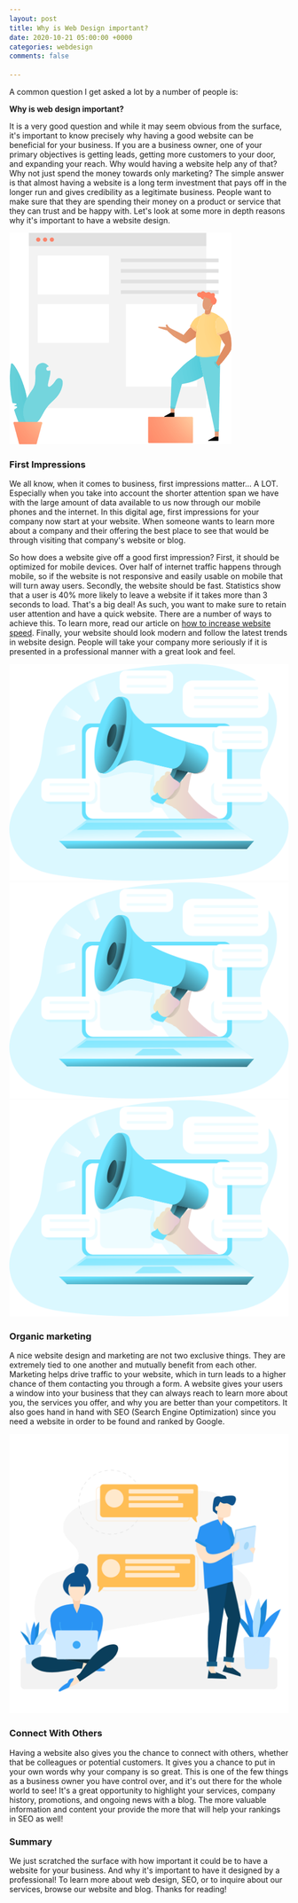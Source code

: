 ```yaml
---
layout: post
title: Why is Web Design important?
date: 2020-10-21 05:00:00 +0000
categories: webdesign
comments: false

---
```

A common question I get asked a lot by a number of people is:

**Why is web design important?**

It is a very good question and while it may seem obvious from the surface, it's important to know precisely why having a good website can be beneficial for your business. If you are a business owner, one of your primary objectives is getting leads, getting more customers to your door, and expanding your reach. Why would having a website help any of that? Why not just spend the money towards only marketing? The simple answer is that almost having a website is a long term investment that pays off in the longer run and gives credibility as a legitimate business. People want to make sure that they are spending their money on a product or service that they can trust and be happy with. Let's look at some more in depth reasons why it's important to have a website design.

![](/uploads/drawkit-content-man-colour-400px.png)

### First Impressions

We all know, when it comes to business, first impressions matter... A LOT. Especially when you take into account the shorter attention span we have with the large amount of data available to us now through our mobile phones and the internet. In this digital age, first impressions for your company now start at your website. When someone wants to learn more about a company and their offering the best place to see that would be through visiting that company's website or blog. 

So how does a website give off a good first impression? First, it should be optimized for mobile devices. Over half of internet traffic happens through mobile, so if the website is not responsive and easily usable on mobile that will turn away users. Secondly, the website should be fast. Statistics show that a user is 40% more likely to leave a website if it takes more than 3 seconds to load. That's a big deal! As such, you want to make sure to retain user attention and have a quick website. There are  a number of ways to achieve this. To learn more, read our article on [how to increase website speed](https://www.lorenzanadesigns.com/blog/tech/2020/09/22/5-methods-to-make-your-website-fast.html). Finally, your website should look modern and follow the latest trends in website design. People will take your company more seriously if it is presented in a professional manner with a great look and feel.

![](/uploads/marketing_.svg)![](/uploads/marketing_.svg)![](/uploads/marketing_.png)

### Organic marketing

A nice website design and marketing are not two exclusive things. They are extremely tied to one another and mutually benefit from each other. Marketing helps drive traffic to your website, which in turn leads to a higher chance of them contacting you through a form. A website gives your users a window into your business that they can always reach to learn more about you, the services you offer, and why you are better than your competitors. It also goes hand in hand with SEO (Search Engine Optimization) since you need a website in order to be found and ranked by Google.

![](/uploads/chat.png)

### Connect With Others

Having a website also gives you the chance to connect with others, whether that be colleagues or potential customers. It gives you a chance to put in your own words why your company is so great. This is one of the few things as a business owner you have control over, and it's out there for the whole world to see! It's a great opportunity to highlight your services, company history, promotions, and ongoing news with a blog. The more valuable information and content your provide the more that will help your rankings in SEO as well! 

### Summary

We just scratched the surface with how important it could be to have a website for your business. And why it's important to have it designed by a professional! To learn more about web design, SEO, or to inquire about our services, browse our website and blog. Thanks for reading!